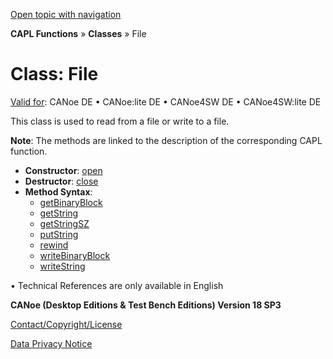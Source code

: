 [Open topic with navigation](../../../../CANoeDEFamily.htm#Topics/CAPLFunctions/ObjectOrientedProg/CAPLfunctionsOOPFile.md)

**CAPL Functions** » **Classes** » File

# Class: File

[Valid for](../../Shared/FeatureAvailability.md): CANoe DE • CANoe:lite DE • CANoe4SW DE • CANoe4SW:lite DE

This class is used to read from a file or write to a file.

**Note**: The methods are linked to the description of the corresponding CAPL function.

- **Constructor**: [open](../Other/Functions/CAPLfunctionOpen.md)
- **Destructor**: [close](../Other/Functions/CAPLfunctionFileClose.md)
- **Method Syntax**:
  - [getBinaryBlock](../Other/Functions/CAPLfunctionFileGetBinaryBlock.md)
  - [getString](../Other/Functions/CAPLfunctionFileGetString.md)
  - [getStringSZ](../Other/Functions/CAPLfunctionFileGetStringSZ.md)
  - [putString](../Other/Functions/CAPLfunctionFilePutString.md)
  - [rewind](../Other/Functions/CAPLfunctionFileRewind.md)
  - [writeBinaryBlock](../Other/Functions/CAPLfunctionFileWriteBinaryBlock.md)
  - [writeString](../Other/Functions/CAPLfunctionFilePutString.md)

• Technical References are only available in English

**CANoe (Desktop Editions & Test Bench Editions) Version 18 SP3**

[Contact/Copyright/License](../../Shared/ContactCopyrightLicense.md)

[Data Privacy Notice](https://www.vector.com/int/en/company/get-info/privacy-policy/)
